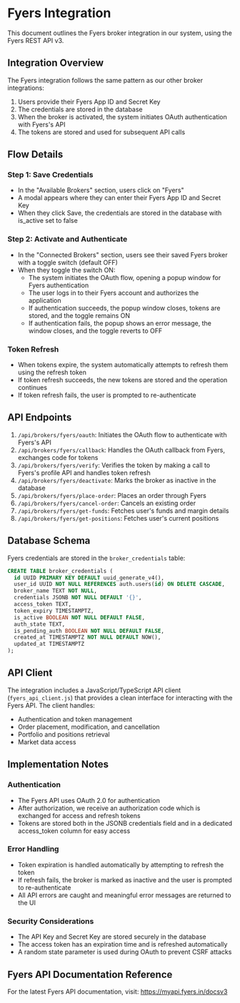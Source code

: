 # Fyers Integration

This document outlines the Fyers broker integration in our system, using the Fyers REST API v3.

## Integration Overview

The Fyers integration follows the same pattern as our other broker integrations:

1. Users provide their Fyers App ID and Secret Key
2. The credentials are stored in the database
3. When the broker is activated, the system initiates OAuth authentication with Fyers's API
4. The tokens are stored and used for subsequent API calls

## Flow Details

### Step 1: Save Credentials
- In the "Available Brokers" section, users click on "Fyers"
- A modal appears where they can enter their Fyers App ID and Secret Key
- When they click Save, the credentials are stored in the database with is_active set to false

### Step 2: Activate and Authenticate
- In the "Connected Brokers" section, users see their saved Fyers broker with a toggle switch (default OFF)
- When they toggle the switch ON:
  - The system initiates the OAuth flow, opening a popup window for Fyers authentication
  - The user logs in to their Fyers account and authorizes the application
  - If authentication succeeds, the popup window closes, tokens are stored, and the toggle remains ON
  - If authentication fails, the popup shows an error message, the window closes, and the toggle reverts to OFF

### Token Refresh
- When tokens expire, the system automatically attempts to refresh them using the refresh token
- If token refresh succeeds, the new tokens are stored and the operation continues
- If token refresh fails, the user is prompted to re-authenticate

## API Endpoints

1. `/api/brokers/fyers/oauth`: Initiates the OAuth flow to authenticate with Fyers's API
2. `/api/brokers/fyers/callback`: Handles the OAuth callback from Fyers, exchanges code for tokens
3. `/api/brokers/fyers/verify`: Verifies the token by making a call to Fyers's profile API and handles token refresh
4. `/api/brokers/fyers/deactivate`: Marks the broker as inactive in the database
5. `/api/brokers/fyers/place-order`: Places an order through Fyers
6. `/api/brokers/fyers/cancel-order`: Cancels an existing order
7. `/api/brokers/fyers/get-funds`: Fetches user's funds and margin details
8. `/api/brokers/fyers/get-positions`: Fetches user's current positions

## Database Schema

Fyers credentials are stored in the `broker_credentials` table:

```sql
CREATE TABLE broker_credentials (
  id UUID PRIMARY KEY DEFAULT uuid_generate_v4(),
  user_id UUID NOT NULL REFERENCES auth.users(id) ON DELETE CASCADE,
  broker_name TEXT NOT NULL,
  credentials JSONB NOT NULL DEFAULT '{}',
  access_token TEXT,
  token_expiry TIMESTAMPTZ,
  is_active BOOLEAN NOT NULL DEFAULT FALSE,
  auth_state TEXT,
  is_pending_auth BOOLEAN NOT NULL DEFAULT FALSE,
  created_at TIMESTAMPTZ NOT NULL DEFAULT NOW(),
  updated_at TIMESTAMPTZ
);
```

## API Client

The integration includes a JavaScript/TypeScript API client (`fyers_api_client.js`) that provides a clean interface for interacting with the Fyers API. The client handles:

- Authentication and token management
- Order placement, modification, and cancellation
- Portfolio and positions retrieval
- Market data access

## Implementation Notes

### Authentication
- The Fyers API uses OAuth 2.0 for authentication
- After authorization, we receive an authorization code which is exchanged for access and refresh tokens
- Tokens are stored both in the JSONB credentials field and in a dedicated access_token column for easy access

### Error Handling
- Token expiration is handled automatically by attempting to refresh the token
- If refresh fails, the broker is marked as inactive and the user is prompted to re-authenticate
- All API errors are caught and meaningful error messages are returned to the UI

### Security Considerations
- The API Key and Secret Key are stored securely in the database
- The access token has an expiration time and is refreshed automatically
- A random state parameter is used during OAuth to prevent CSRF attacks

## Fyers API Documentation Reference
For the latest Fyers API documentation, visit: https://myapi.fyers.in/docsv3 